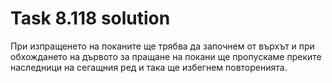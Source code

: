 # Task 8.118 solution

При изпращенето на поканите ще трябва да започнем от върхът и при обхождането на дървото за пращане на покани ще пропускаме преките наследници на сегащния ред и така ще избегнем повторенията.